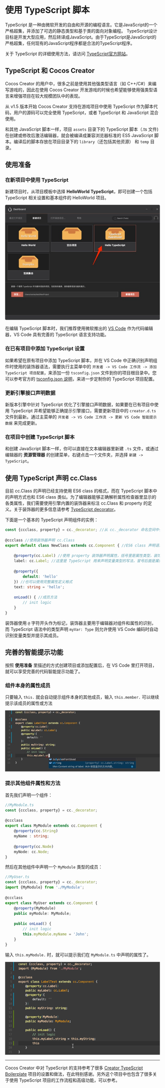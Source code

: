 # 使用 TypeScript 脚本

TypeScript 是一种由微软开发的自由和开源的编程语言。它是JavaScript的一个严格超集，并添加了可选的静态类型和基于类的面向对象编程。 TypeScript设计目标是开发大型应用，然后转译成JavaScript。由于TypeScript是JavaScript的严格超集，任何现有的JavaScript程序都是合法的TypeScript程序。

关于 TypeScript 的详细使用方法，请访问 [TypeScript官方网站](https://www.typescriptlang.org/)。

## TypeScript 和 Cocos Creator

Cocos Creator 的用户中，很多之前是使用其他强类型语言（如 C++/C#）来编写游戏的，因此在使用 Cocos Creator 开发游戏的时候也希望能够使用强类型语言来增强项目在较大规模团队中的表现。

从 v1.5 版本开始 Cocos Creator 支持在游戏项目中使用 TypeScript 作为脚本代码，用户的源码可以完全使用 TypeScript，或者 TypeScript 和 JavaScript 混合使用。

和其他 JavaScript 脚本一样，项目 `assets` 目录下的 TypeScript 脚本（.ts 文件) 在创建或修改后激活编辑器，就会被编译成兼容浏览器标准的 ES5 JavaScript 脚本。编译后的脚本存放在项目目录下的 `library`（还包括其他资源） 和 `temp` 目录。

## 使用准备

### 在新项目中使用 TypeScript

新建项目时，从项目模板中选择 **HelloWorld TypeScript**，即可创建一个包括 TypeScript 相关设置和基本组件的 HelloWorld 项目。

![hello typescript](assets/hello-typescript.jpg)

在编辑 TypeScript 脚本时，我们推荐使用微软推出的 [VS Code](https://code.visualstudio.com/) 作为代码编辑器，VS Code 具有完善的 TypeScript 语言支持功能。

### 在已有项目中添加 TypeScript 设置

如果希望在原有项目中添加 TypeScript 脚本，并在 VS Code 中正确识别声明组件时使用的装饰器语法，需要执行主菜单中的 `开发者 -> VS Code 工作流 -> 添加 TypeScript 项目配置`，来添加一份 `tsconfig.json` 文件到你的项目根目录中。您可以参考官方的 [tsconfig.json 说明](https://www.typescriptlang.org/docs/handbook/tsconfig-json.html)，来进一步定制你的 TypeScript 项目配置。

### 更新引擎接口声明数据

新版本引擎中针对 TypeScript 优化了引擎接口声明数据，如果要在已有项目中使用 TypeScript 并希望能够正确提示引擎接口，需要更新项目中的 `creator.d.ts` 文件到最新。通过主菜单的 `开发者 -> VS Code 工作流 -> 更新 VS Code 智能提示数据` 来完成更新。

### 在项目中创建 TypeScript 脚本

和创建 JavaScript 脚本一样，你可以直接在文本编辑器里新建 `.ts` 文件，或通过编辑器的 **资源管理器** 的创建菜单，右键点击一个文件夹，并选择 `新建 -> TypeScript`。

## 使用 TypeScript 声明 cc.Class

目前 cc.Class 的声明已经支持使用 ES6 class 的格式，而在 TypeScript 脚本中的声明方式也和 ES6 class 类似。为了编辑器能够正确解析属性检查器里显示的各类属性，我们需要使用引擎内置的装饰器来标注 cc.Class 和 property 的定义。关于装饰器的更多信息请参考 [TypeScript decorator](http://www.typescriptlang.org/docs/handbook/decorators.html)。

下面是一个基本的 TypeScript 声明组件的实例：

```typescript
const {ccclass, property} = cc._decorator; //从 cc._decorator 命名空间中引入 ccclass 和 property 两个装饰器

@ccclass //使用装饰器声明 cc.Class
export default class NewClass extends cc.Component { //ES6 class 声明语法，继承 cc.Component

    @property(cc.Label) //使用 property 装饰器声明属性，括号里是属性类型，装饰器里的类型声明主要用于编辑器展示时
    label: cc.Label; //这里是 TypeScript 用来声明变量类型的写法，冒号后面是属性类型

    @property({
        default: 'hello'
    }) //也可以使用完整属性定义格式
    text: string = 'hello';

    onLoad() { //成员方法
        // init logic
    }
}
```

装饰器使用 `@` 字符开头作为标记，装饰器主要用于编辑器对组件和属性的识别，而 TypeScript 语法中的类型声明 `myVar: Type` 则允许使用 VS Code 编码时自动识别变量类型并提示其成员。

## 完善的智能提示功能

按照 **使用准备** 里描述的方式创建项目或添加配置后，在 VS Code 里打开项目，就可以享受完善的代码智能提示功能了。

### 组件本身的属性成员

只要输入 `this.` 就会自动提示组件本身的其他成员，输入 `this.member.` 可以继续提示该成员的属性或方法

![intellisense](assets/intellisense.jpg)

### 提示其他组件属性和方法

首先我们声明一个组件：

```typescript
//MyModule.ts
const {ccclass, property} = cc._decorator;

@ccclass
export class MyModule extends cc.Component {
    @property(cc.String)
    myName : string;

    @property(cc.Node)
    myNode: cc.Node;
}
```

然后在其他组件中声明一个 `MyModule` 类型的成员：

```typescript
//MyUser.ts
const {ccclass, property} = cc._decorator;
import {MyModule} from './MyModule';

@ccclass
export class MyUser extends cc.Component {
    @property(MyModule)
    public myModule: MyModule;

    public onLoad() {
        // init logic
        this.myModule.myName = 'John';
    }
}
```

输入 `this.myModule.` 时，就可以提示我们在 `MyModule.ts` 中声明的属性了。

![auto complete](assets/auto-complete.gif)

---

Cocos Creator 中对 TypeScript 的支持参考了很多 [Creator TypeScript Boilerplate](https://github.com/toddlxt/Creator-TypeScript-Boilerplate) 项目的设置和做法，在此特别感谢。另外这个项目中也包含了很多关于使用 TypeScript 项目的工作流程和高级功能，可以参考。


